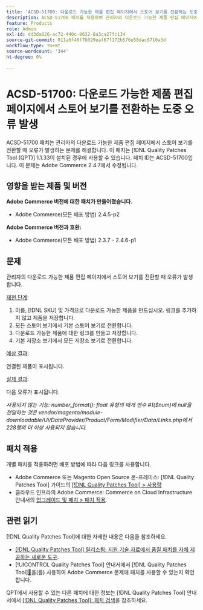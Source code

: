 ```yaml
---
title: 'ACSD-51700: 다운로드 가능한 제품 편집 페이지에서 스토어 보기를 전환하는 도중 오류 발생'
description: ACSD-51700 패치를 적용하여 관리자의 다운로드 가능한 제품 편집 페이지에서 스토어 보기를 전환할 때 오류가 발생하는 Adobe Commerce 문제를 해결합니다.
feature: Products
role: Admin
exl-id: dd3da026-ac72-440c-8632-8a3ca27fc134
source-git-commit: 011a6f46f76029eaf67f172b576e58dac9710a3d
workflow-type: tm+mt
source-wordcount: '344'
ht-degree: 0%

---
```


# ACSD-51700: 다운로드 가능한 제품 편집 페이지에서 스토어 보기를 전환하는 도중 오류 발생

ACSD-51700 패치는 관리자의 다운로드 가능한 제품 편집 페이지에서 스토어 보기를 전환할 때 오류가 발생하는 문제를 해결합니다. 이 패치는 [!DNL Quality Patches Tool (QPT)] 1.1.33이 설치된 경우에 사용할 수 있습니다. 패치 ID는 ACSD-51700입니다. 이 문제는 Adobe Commerce 2.4.7에서 수정됩니다.

## 영향을 받는 제품 및 버전

**Adobe Commerce 버전에 대한 패치가 만들어졌습니다.**

* Adobe Commerce(모든 배포 방법) 2.4.5-p2

**Adobe Commerce 버전과 호환:**

* Adobe Commerce(모든 배포 방법) 2.3.7 - 2.4.6-p1

## 문제

관리자의 다운로드 가능한 제품 편집 페이지에서 스토어 보기를 전환할 때 오류가 발생합니다.

<u>재현 단계</u>:

1. 이름, [!DNL SKU] 및 가격으로 다운로드 가능한 제품을 만드십시오. 링크를 추가하지 않고 제품을 저장합니다.
1. 모든 스토어 보기에서 기본 스토어 보기로 전환합니다.
1. 다운로드 가능한 제품에 대한 링크를 만들고 저장합니다.
1. 기본 저장소 보기에서 모든 저장소 보기로 전환합니다.

<u>예상 결과</u>:

연결된 제품이 표시됩니다.

<u>실제 결과</u>:

다음 오류가 표시됩니다.

*사용되지 않는 기능: number_format(): float 유형의 매개 변수 #1($num)에 null을 전달하는 것은 vendor/magento/module-downloadable/Ui/DataProvider/Product/Form/Modifier/Data/Links.php에서 228행의 더 이상 사용되지 않습니다.*

## 패치 적용

개별 패치를 적용하려면 배포 방법에 따라 다음 링크를 사용합니다.

* Adobe Commerce 또는 Magento Open Source 온-프레미스: [!DNL Quality Patches Tool] 가이드의 [[!DNL Quality Patches Tool] > 사용량](/help/tools/quality-patches-tool/usage.md)
* 클라우드 인프라의 Adobe Commerce: Commerce on Cloud Infrastructure 안내서의 [업그레이드 및 패치 > 패치 적용](https://experienceleague.adobe.com/docs/commerce-cloud-service/user-guide/develop/upgrade/apply-patches.html).

## 관련 읽기

[!DNL Quality Patches Tool]에 대한 자세한 내용은 다음을 참조하세요.

* [[!DNL Quality Patches Tool] 릴리스됨: 지원 기술 자료에서 품질 패치를 자체 제공하는 새로운 도구](https://experienceleague.adobe.com/en/docs/commerce-operations/tools/quality-patches-tool/quality-patches-tool-to-self-serve-quality-patches).
* [!UICONTROL Quality Patches Tool] 안내서에서  [!DNL Quality Patches Tool][&#128279;](/help/tools/quality-patches-tool/patches-available-in-qpt/check-patch-for-magento-issue-with-magento-quality-patches.md)을(를) 사용하여 Adobe Commerce 문제에 패치를 사용할 수 있는지 확인합니다.


QPT에서 사용할 수 있는 다른 패치에 대한 정보는 [!DNL Quality Patches Tool] 안내서에서 [[!DNL Quality Patches Tool]: 패치 검색](https://experienceleague.adobe.com/tools/commerce-quality-patches/index.html)을 참조하세요.
